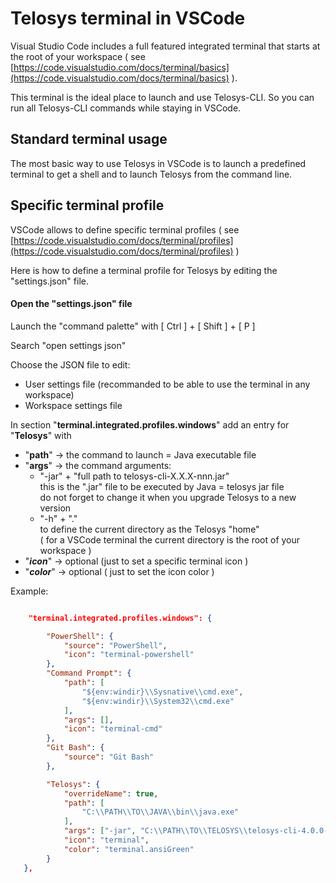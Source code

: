 # Telosys terminal in VSCode



Visual Studio Code includes a full featured integrated terminal that starts at the root of your workspace ( see [https://code.visualstudio.com/docs/terminal/basics](https://code.visualstudio.com/docs/terminal/basics) ).

This terminal is the ideal place to launch and use Telosys-CLI. So you can run all Telosys-CLI commands while staying in VSCode.



## Standard terminal usage&#x20;

The most basic way to use Telosys in VSCode is to launch a predefined terminal to get a shell and to launch Telosys from the command line.



## Specific terminal profile

VSCode allows to define specific terminal profiles ( see [https://code.visualstudio.com/docs/terminal/profiles](https://code.visualstudio.com/docs/terminal/profiles) )&#x20;

Here is how to define a terminal profile for Telosys by editing the "settings.json" file.

#### Open the "settings.json" file

Launch the "command palette" with  \[ Ctrl ]  +  \[ Shift ]  +  \[ P ]

Search "open settings json"&#x20;

Choose the JSON file to edit:

* User settings file (recommanded to be able to use the terminal in any workspace)
* Workspace settings file

In section "**terminal.integrated.profiles.windows**" add an entry for "**Telosys**" with&#x20;

* "**path**"  ->  the command to launch = Java executable file&#x20;
* "**args**"  ->  the command arguments:
  * "-jar" +  "full path to telosys-cli-X.X.X-nnn.jar"  \
    this is the ".jar" file to be executed by Java  = telosys jar file\
    do not forget to change it when you upgrade Telosys to a new version&#x20;
  * "-h" + "." \
    to define the current directory as the Telosys "home"\
    ( for a VSCode terminal the current directory is the root of your workspace )
* "_**icon**_"  ->  optional (just to set a specific terminal icon )
* "_**color**_"  ->  optional ( just to set the icon color )

Example:

```json

    "terminal.integrated.profiles.windows": {

        "PowerShell": {
            "source": "PowerShell",
            "icon": "terminal-powershell"
        },
        "Command Prompt": {
            "path": [
                "${env:windir}\\Sysnative\\cmd.exe",
                "${env:windir}\\System32\\cmd.exe"
            ],
            "args": [],
            "icon": "terminal-cmd"
        },
        "Git Bash": {
            "source": "Git Bash"
        },

        "Telosys": {
            "overrideName": true,
            "path": [
                "C:\\PATH\\TO\\JAVA\\bin\\java.exe"
            ],
            "args": ["-jar", "C:\\PATH\\TO\\TELOSYS\\telosys-cli-4.0.0-001.jar", "-h", "."],
            "icon": "terminal",
            "color": "terminal.ansiGreen"
        }
   },


```







